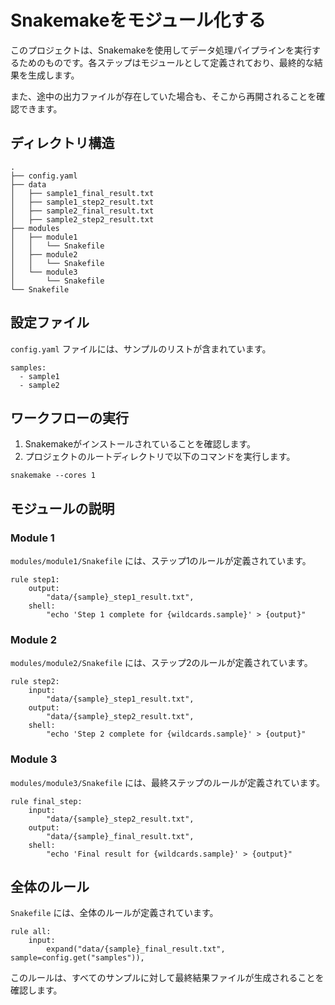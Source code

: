 # Snakemakeをモジュール化する

このプロジェクトは、Snakemakeを使用してデータ処理パイプラインを実行するためのものです。各ステップはモジュールとして定義されており、最終的な結果を生成します。

また、途中の出力ファイルが存在していた場合も、そこから再開されることを確認できます。

## ディレクトリ構造

```
.
├── config.yaml
├── data
│   ├── sample1_final_result.txt
│   ├── sample1_step2_result.txt
│   ├── sample2_final_result.txt
│   ├── sample2_step2_result.txt
├── modules
│   ├── module1
│   │   └── Snakefile
│   ├── module2
│   │   └── Snakefile
│   └── module3
│       └── Snakefile
└── Snakefile
```

## 設定ファイル

`config.yaml` ファイルには、サンプルのリストが含まれています。

```
samples:
  - sample1
  - sample2
```

## ワークフローの実行

1. Snakemakeがインストールされていることを確認します。
2. プロジェクトのルートディレクトリで以下のコマンドを実行します。

```
snakemake --cores 1
```

## モジュールの説明

### Module 1

`modules/module1/Snakefile` には、ステップ1のルールが定義されています。

```
rule step1:
    output:
        "data/{sample}_step1_result.txt",
    shell:
        "echo 'Step 1 complete for {wildcards.sample}' > {output}"
```

### Module 2

`modules/module2/Snakefile` には、ステップ2のルールが定義されています。

```
rule step2:
    input:
        "data/{sample}_step1_result.txt",
    output:
        "data/{sample}_step2_result.txt",
    shell:
        "echo 'Step 2 complete for {wildcards.sample}' > {output}"
```

### Module 3

`modules/module3/Snakefile` には、最終ステップのルールが定義されています。

```
rule final_step:
    input:
        "data/{sample}_step2_result.txt",
    output:
        "data/{sample}_final_result.txt",
    shell:
        "echo 'Final result for {wildcards.sample}' > {output}"
```

## 全体のルール

`Snakefile` には、全体のルールが定義されています。

```
rule all:
    input:
        expand("data/{sample}_final_result.txt", sample=config.get("samples")),
```

このルールは、すべてのサンプルに対して最終結果ファイルが生成されることを確認します。
